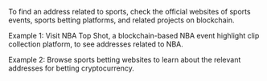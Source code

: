 To find an address related to sports, check the official websites of sports events, sports betting platforms, and related projects on blockchain.

Example 1: Visit NBA Top Shot, a blockchain-based NBA event highlight clip collection platform, to see addresses related to NBA.

Example 2: Browse sports betting websites to learn about the relevant addresses for betting cryptocurrency.
